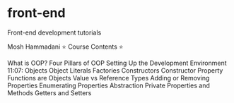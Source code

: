 # front-end
Front-end development tutorials

Mosh Hammadani
⭐️ Course Contents ⭐️

What is OOP?
Four Pillars of OOP
Setting Up the Development Environment 11:07: Objects
Object Literals
Factories
Constructors
Constructor Property
Functions are Objects
Value vs Reference Types
Adding or Removing Properties
Enumerating Properties
Abstraction
Private Properties and Methods
Getters and Setters
